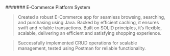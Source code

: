 ####### E-Commerce Platform System
> Created a robust E-Commerce app for seamless browsing, searching, and purchasing using Java. Backed by efficient caching, it ensures swift and reliable transactions. Built on SOLID principles, it’s flexible, scalable,
delivering an efficient and satisfying shopping experience.

> Successfully implemented CRUD operations for scalable management, tested using Postman for reliable functionality.
